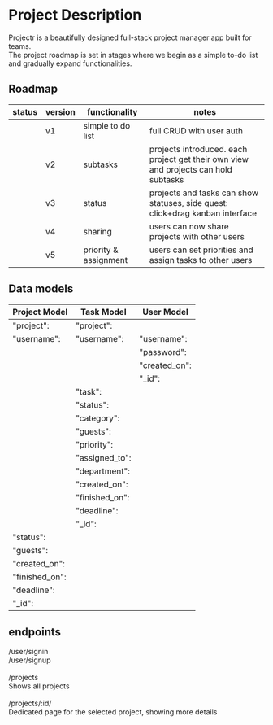 # Project Description

Projectr is a beautifully designed full-stack project manager app built for teams. <br>
The project roadmap is set in stages where we begin as a simple to-do list and gradually expand functionalities.<br>

## Roadmap

| status | version | functionality         | notes                                                                               |
| ------ | ------- | --------------------- | ----------------------------------------------------------------------------------- |
|        | v1      | simple to do list     | full CRUD with user auth                                                            |
|        | v2      | subtasks              | projects introduced. each project get their own view and projects can hold subtasks |
|        | v3      | status                | projects and tasks can show statuses, side quest: click+drag kanban interface       |
|        | v4      | sharing               | users can now share projects with other users                                       |
|        | v5      | priority & assignment | users can set priorities and assign tasks to other users                            |

## Data models

| Project Model  | Task Model     | User Model    |
| -------------- | -------------- | ------------- |
| "project":     | "project":     |               |
| "username":    | "username":    | "username":   |
|                |                | "password":   |
|                |                | "created_on": |
|                |                | "\_id":       |
|                | "task":        |               |
|                | "status":      |               |
|                | "category":    |               |
|                | "guests":      |               |
|                | "priority":    |               |
|                | "assigned_to": |               |
|                | "department":  |               |
|                | "created_on":  |               |
|                | "finished_on": |               |
|                | "deadline":    |               |
|                | "\_id":        |               |
| "status":      |                |               |
| "guests":      |                |               |
| "created_on":  |                |               |
| "finished_on": |                |               |
| "deadline":    |                |               |
| "\_id":        |                |               |

## endpoints

/user/signin<br>
/user/signup<br>
<br>
/projects<br>
Shows all projects<br>
<br>
/projects/:id/<br>
Dedicated page for the selected project, showing more details<br>
